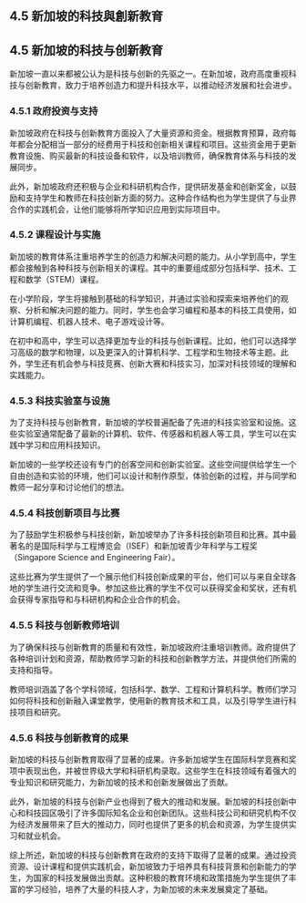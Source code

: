 ## 4.5 新加坡的科技與創新教育

## 4.5 新加坡的科技与创新教育

新加坡一直以来都被公认为是科技与创新的先驱之一。在新加坡，政府高度重视科技与创新教育，致力于培养创造力和提升科技水平，以推动经济发展和社会进步。

### 4.5.1 政府投资与支持

新加坡政府在科技与创新教育方面投入了大量资源和资金。根据教育预算，政府每年都会分配相当一部分的经费用于科技和创新相关课程和项目。这些资金用于更新教育设施、购买最新的科技设备和软件，以及培训教师，确保教育体系与科技的发展同步。

此外，新加坡政府还积极与企业和科研机构合作，提供研发基金和创新奖金，以鼓励和支持学生和教师在科技创新方面的努力。这种合作结构也为学生提供了与业界合作的实践机会，让他们能够将所学知识应用到实际项目中。

### 4.5.2 课程设计与实施

新加坡的教育体系注重培养学生的创造力和解决问题的能力。从小学到高中，学生都会接触到各种科技与创新相关的课程。其中的重要组成部分包括科学、技术、工程和数学（STEM）课程。

在小学阶段，学生将接触到基础的科学知识，并通过实验和探索来培养他们的观察、分析和解决问题的能力。同时，学生也会学习编程和基本的科技工具使用，如计算机编程、机器人技术、电子游戏设计等。

在初中和高中，学生可以选择更加专业的科技与创新课程。比如，他们可以选择学习高级的数学和物理，以及更深入的计算机科学、工程学和生物技术等主题。此外，学生还有机会参与科技竞赛、创新大赛和科技实习，加深对科技领域的理解和实践能力。

### 4.5.3 科技实验室与设施

为了支持科技与创新教育，新加坡的学校普遍配备了先进的科技实验室和设施。这些实验室通常配备了最新的计算机、软件、传感器和机器人等工具，学生可以在实践中学习和应用科技知识。

新加坡的一些学校还设有专门的创客空间和创新实验室。这些空间提供给学生一个自由创造和实验的环境，他们可以设计和制作原型，体验创新的过程，并与同学和教师一起分享和讨论他们的想法。

### 4.5.4 科技创新项目与比赛

为了鼓励学生积极参与科技创新，新加坡举办了许多科技创新项目和比赛。其中最著名的是国际科学与工程博览会（ISEF）和新加坡青少年科学与工程奖（Singapore Science and Engineering Fair）。

这些比赛为学生提供了一个展示他们科技创新成果的平台，他们可以与来自全球各地的学生进行交流和竞争。参加这些比赛的学生不仅可以获得奖金和奖状，还有机会获得专家指导和与科研机构和企业合作的机会。

### 4.5.5 科技与创新教师培训

为了确保科技与创新教育的质量和有效性，新加坡政府注重培训教师。政府提供了各种培训计划和资源，帮助教师学习新的科技和创新教学方法，并提供他们所需的支持和指导。

教师培训涵盖了各个学科领域，包括科学、数学、工程和计算机科学。教师们学习如何将科技和创新融入课堂教学，使用新的教育技术和工具，以及引导学生进行科技项目和研究。

### 4.5.6 科技与创新教育的成果

新加坡的科技与创新教育取得了显著的成果。许多新加坡学生在国际科学竞赛和奖项中表现出色，并被世界级大学和科研机构录取。这些学生在科技领域有着强大的专业知识和研究能力，为新加坡的技术和创新发展做出了贡献。

此外，新加坡的科技与创新产业也得到了极大的推动和发展。新加坡的科技创新中心和科技园区吸引了许多国际知名企业和创新团队。这些科技公司和研究机构不仅为经济发展带来了巨大的推动力，同时也提供了更多的机会和资源，为学生提供实习和就业机会。

综上所述，新加坡的科技与创新教育在政府的支持下取得了显著的成果。通过投资资源、设计课程和提供实践机会，新加坡致力于培养具有科技背景和创新能力的学生，为国家的科技发展做出贡献。这种积极的教育环境和政策措施为学生提供了丰富的学习经验，培养了大量的科技人才，为新加坡的未来发展奠定了基础。